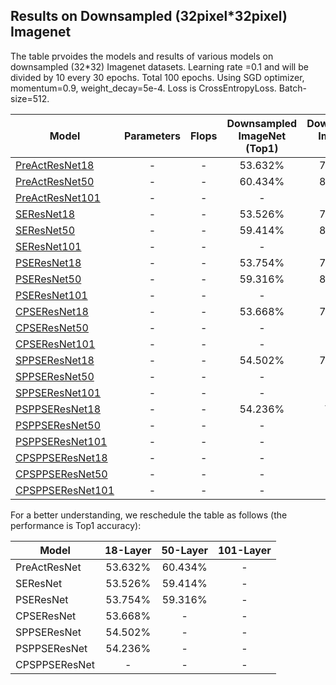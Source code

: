 
## Results on Downsampled (32pixel*32pixel) Imagenet
The table prvoides the models and results of various models on downsampled (32*32) Imagenet datasets. 
Learning rate =0.1 and will be divided by 10 every 30 epochs. Total 100 epochs.
Using SGD optimizer, momentum=0.9, weight_decay=5e-4.
Loss is CrossEntropyLoss.
Batch-size=512.

Model | Parameters| Flops | Downsampled ImageNet (Top1) | Downsampled ImageNet (Top5)
-------|:-------:|:--------:|:--------:|:--------:|
[PreActResNet18](https://drive.google.com/open?id=11pJX1ValkQLp1unMp1nml-2Azo8WSDpE) |- |- |53.632%|77.200%
[PreActResNet50](https://drive.google.com/open?id=1koSAcWUiYgxKqPw4U6fMdOl6Kp44bNIb) |- |- |60.434%|82.476%
[PreActResNet101]() |- |- |-|-
[SEResNet18](https://drive.google.com/open?id=1c5cULBL9NT17buv0oETmUaLvE1volIV4) |- |- |53.526%|77.424%
[SEResNet50](https://drive.google.com/open?id=1m2Cz7PfxRh5nMabAL4FB0WdL6r1vYIYZ) |- |- |59.414%|81.716%
[SEResNet101]() |- |- |-|-
[PSEResNet18](https://drive.google.com/open?id=1_QsG2t2i7HXmzKr7eJonrjeNU2NQlgeu) |- |- |53.754%|77.412%
[PSEResNet50](https://drive.google.com/open?id=1Jum6qH1bf8KWnqVwoURLyoI86s73dxMj) |- |- |59.316%|81.652%
[PSEResNet101]() |- |- |-|-
[CPSEResNet18](https://drive.google.com/open?id=1vl-MLRf7payUj7pCA_A-Q7BO35cLbOVh) |- |- |53.668%|77.610%
[CPSEResNet50]() |- |- |-|-
[CPSEResNet101]() |- |- |-|-
[SPPSEResNet18](https://drive.google.com/open?id=1qRT3s8bNoMBtYe5EVQjYeqkj76XF8SSr) |- |- |54.502%|78.184%
[SPPSEResNet50]() |- |-|-|-
[SPPSEResNet101]() |- |- |-|-
[PSPPSEResNet18](https://drive.google.com/open?id=19FQVn33fdptmPfbxViS7MZw1pMDksTI5) |- |- |54.236%|78.026
[PSPPSEResNet50]() |- |- |-|-
[PSPPSEResNet101]() |- |- |-|-
[CPSPPSEResNet18]() |- |- |-|-
[CPSPPSEResNet50]() |- |- |-|-
[CPSPPSEResNet101]() |- |- |-|-


For a better understanding, we reschedule the table as follows (the performance is Top1 accuracy):

Model | 18-Layer| 50-Layer | 101-Layer | 
-------|:-------:|:--------:|:--------:|
PreActResNet    |53.632%|60.434%|-
SEResNet        |53.526%|59.414%|-
PSEResNet       |53.754%|59.316%|-
CPSEResNet      |53.668%|-|-
SPPSEResNet     |54.502%|-|-
PSPPSEResNet    |54.236%|-|-
CPSPPSEResNet   |-|-|-

